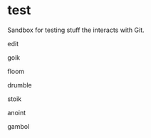 test
====

Sandbox for testing stuff the interacts with Git.

edit

goik

floom

drumble

stoik

anoint

gambol













